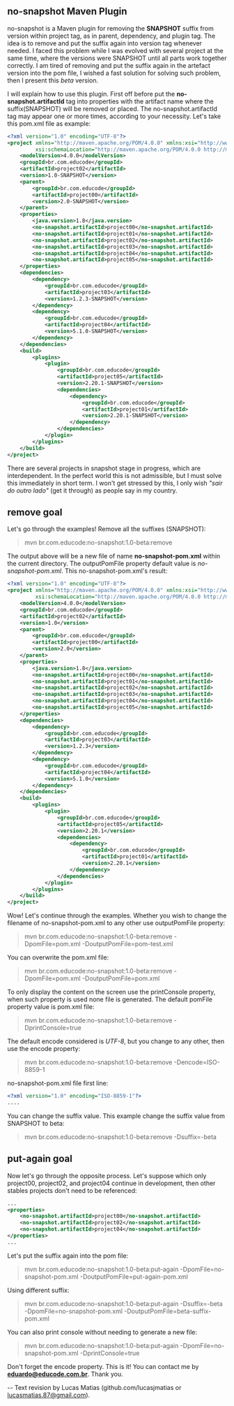 ## no-snapshot Maven Plugin 

no-snapshot is a Maven plugin for removing the **SNAPSHOT** suffix from version within project tag, as in parent, dependency, and plugin tag. The idea is to remove and put the suffix again into version tag whenever needed. I faced this problem while I was evolved with several project at the same time, where the versions were SNAPSHOT until all parts work together correctly. I am tired of removing and put the suffix again in the artefact version into the pom file, I wished a fast solution for solving such problem, then I present this *beta* version.

I will explain how to use this plugin. First off before put the **no-snapshot.artifactId** tag into properties with the artifact name where the suffix(SNAPSHOT) will be removed or placed. The no-snapshot.artifactId tag may appear one or more times, according to your necessity. Let's take this pom.xml file as example:

```xml
<?xml version="1.0" encoding="UTF-8"?>
<project xmlns="http://maven.apache.org/POM/4.0.0" xmlns:xsi="http://www.w3.org/2001/XMLSchema-instance"
         xsi:schemaLocation="http://maven.apache.org/POM/4.0.0 http://maven.apache.org/xsd/maven-4.0.0.xsd">
    <modelVersion>4.0.0</modelVersion>
    <groupId>br.com.educode</groupId>
    <artifactId>project02</artifactId>
    <version>1.0-SNAPSHOT</version>
    <parent>
        <groupId>br.com.educode</groupId>
        <artifactId>project00</artifactId>
        <version>2.0-SNAPSHOT</version>
    </parent>
    <properties>
        <java.version>1.8</java.version>
        <no-snapshot.artifactId>project00</no-snapshot.artifactId>
        <no-snapshot.artifactId>project01</no-snapshot.artifactId>
        <no-snapshot.artifactId>project02</no-snapshot.artifactId>
        <no-snapshot.artifactId>project03</no-snapshot.artifactId>
        <no-snapshot.artifactId>project04</no-snapshot.artifactId>
        <no-snapshot.artifactId>project05</no-snapshot.artifactId>
    </properties>
    <dependencies>
        <dependency>
            <groupId>br.com.educode</groupId>
            <artifactId>project03</artifactId>
            <version>1.2.3-SNAPSHOT</version>
        </dependency>
        <dependency>
            <groupId>br.com.educode</groupId>
            <artifactId>project04</artifactId>
            <version>5.1.0-SNAPSHOT</version>
        </dependency>
    </dependencies>
    <build>
        <plugins>
            <plugin>
                <groupId>br.com.educode</groupId>
                <artifactId>project05</artifactId>
                <version>2.20.1-SNAPSHOT</version>
                <dependencies>
                    <dependency>
                        <groupId>br.com.educode</groupId>
                        <artifactId>project01</artifactId>
                        <version>2.20.1-SNAPSHOT</version>
                    </dependency>
                </dependencies>
            </plugin>
        </plugins>
    </build>
</project>
```

There are several projects in snapshot stage in progress, which are interdependent. In the perfect world this is not admissible, but I must solve this immediately in short term. I won't get stressed by this, I only wish *"sair do outro lado"* (get it through) as people say in my country.


## remove goal

Let's go through the examples! Remove all the suffixes (SNAPSHOT):
> mvn br.com.educode:no-snapshot:1.0-beta:remove


The output above will be a new file of name **no-snapshot-pom.xml** within the current directory. The outputPomFile property default value is *no-snapshot-pom.xml*. This no-snapshot-pom.xml's result:

```xml
<?xml version="1.0" encoding="UTF-8"?>
<project xmlns="http://maven.apache.org/POM/4.0.0" xmlns:xsi="http://www.w3.org/2001/XMLSchema-instance" 
         xsi:schemaLocation="http://maven.apache.org/POM/4.0.0 http://maven.apache.org/xsd/maven-4.0.0.xsd">
    <modelVersion>4.0.0</modelVersion>
    <groupId>br.com.educode</groupId>
    <artifactId>project02</artifactId>
    <version>1.0</version>
    <parent>
        <groupId>br.com.educode</groupId>
        <artifactId>project00</artifactId>
        <version>2.0</version>
    </parent>
    <properties>
        <java.version>1.8</java.version>
        <no-snapshot.artifactId>project00</no-snapshot.artifactId>
        <no-snapshot.artifactId>project01</no-snapshot.artifactId>
        <no-snapshot.artifactId>project02</no-snapshot.artifactId>
        <no-snapshot.artifactId>project03</no-snapshot.artifactId>
        <no-snapshot.artifactId>project04</no-snapshot.artifactId>
        <no-snapshot.artifactId>project05</no-snapshot.artifactId>
    </properties>
    <dependencies>
        <dependency>
            <groupId>br.com.educode</groupId>
            <artifactId>project03</artifactId>
            <version>1.2.3</version>
        </dependency>
        <dependency>
            <groupId>br.com.educode</groupId>
            <artifactId>project04</artifactId>
            <version>5.1.0</version>
        </dependency>
    </dependencies>
    <build>
        <plugins>
            <plugin>
                <groupId>br.com.educode</groupId>
                <artifactId>project05</artifactId>
                <version>2.20.1</version>
                <dependencies>
                    <dependency>
                        <groupId>br.com.educode</groupId>
                        <artifactId>project01</artifactId>
                        <version>2.20.1</version>
                    </dependency>
                </dependencies>
            </plugin>
        </plugins>
    </build>
</project>
```

Wow! Let's continue  through the examples. Whether you wish to change the filename of no-snapshot-pom.xml to any other use outputPomFile property:
> mvn br.com.educode:no-snapshot:1.0-beta:remove -DpomFile=pom.xml -DoutputPomFile=pom-test.xml


You can overwrite the pom.xml file:
> mvn br.com.educode:no-snapshot:1.0-beta:remove -DpomFile=pom.xml -DoutputPomFile=pom.xml


To only display the content on the screen use the printConsole property, when such property is used none file is generated. The default pomFile property value is pom.xml file:
> mvn br.com.educode:no-snapshot:1.0-beta:remove -DprintConsole=true


The default encode considered is *UTF-8*, but you change to any other, then use the encode property:
> mvn br.com.educode:no-snapshot:1.0-beta:remove -Dencode=ISO-8859-1


no-snapshot-pom.xml file first line:
```xml
<?xml version="1.0" encoding="ISO-8859-1"?>
....
```


You can change the suffix value. This example change the suffix value from SNAPSHOT to beta: 
> mvn br.com.educode:no-snapshot:1.0-beta:remove -Dsuffix=-beta



## put-again goal

Now let's go through the opposite process. Let's suppose which only project00, project02, and project04 continue in development, then other stables projects don't need to be referenced:

```xml
...
<properties>
    <no-snapshot.artifactId>project00</no-snapshot.artifactId>
    <no-snapshot.artifactId>project02</no-snapshot.artifactId>
    <no-snapshot.artifactId>project04</no-snapshot.artifactId>
</properties>
...
```


Let's put the suffix again into the pom file:
> mvn br.com.educode:no-snapshot:1.0-beta:put-again -DpomFile=no-snapshot-pom.xml -DoutputPomFile=put-again-pom.xml


Using different suffix:
> mvn br.com.educode:no-snapshot:1.0-beta:put-again -Dsuffix=-beta -DpomFile=no-snapshot-pom.xml -DoutputPomFile=beta-suffix-pom.xml


You can also print console without needing to generate a new file:
> mvn br.com.educode:no-snapshot:1.0-beta:put-again -DpomFile=no-snapshot-pom.xml -DprintConsole=true


Don't forget the encode property. This is it! You can contact me by **eduardo@educode.com.br**. Thank you.

--
Text revision by Lucas Matias (github.com/lucasjmatias or lucasmatias.87@gmail.com).

